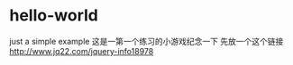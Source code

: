 # hello-world
just a simple example
这是一第一个练习的小游戏纪念一下 
先放一个这个链接
http://www.jq22.com/jquery-info18978

